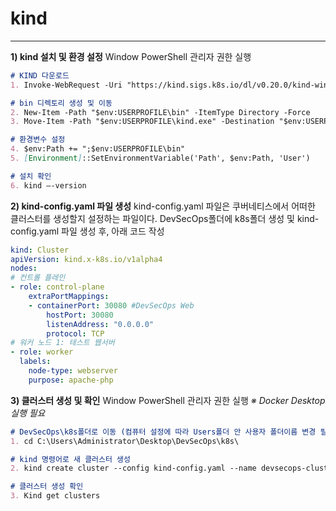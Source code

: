 # kind
---

**1) kind 설치 및 환경 설정**
Window PowerShell 관리자 권한 실행
```md
# KIND 다운로드
1. Invoke-WebRequest -Uri "https://kind.sigs.k8s.io/dl/v0.20.0/kind-windows-amd64" -OutFile "$env:USERPROFILE\kind.exe" 

# bin 디렉토리 생성 및 이동
2. New-Item -Path "$env:USERPROFILE\bin" -ItemType Directory -Force
3. Move-Item -Path "$env:USERPROFILE\kind.exe" -Destination "$env:USERPROFILE\bin"

# 환경변수 설정
4. $env:Path += ";$env:USERPROFILE\bin"
5. [Environment]::SetEnvironmentVariable('Path', $env:Path, 'User')

# 설치 확인
6. kind –-version
```

**2) kind-config.yaml 파일 생성**
kind-config.yaml 파일은 쿠버네티스에서 어떠한 클러스터를 생성할지 설정하는 파일이다.
DevSecOps폴더에 k8s폴더 생성 및 kind-config.yaml 파일 생성 후, 아래 코드 작성
```yaml
kind: Cluster
apiVersion: kind.x-k8s.io/v1alpha4
nodes:
# 컨트롤 플레인
- role: control-plane
    extraPortMappings:
    - containerPort: 30080 #DevSecOps Web
        hostPort: 30080
        listenAddress: "0.0.0.0"
        protocol: TCP
# 워커 노드 1: 테스트 웹서버
- role: worker
  labels:
    node-type: webserver
    purpose: apache-php
```

**3) 클러스터 생성 및 확인**
Window PowerShell 관리자 권한 실행
*※ Docker Desktop 실행 필요*
```md
# DevSecOps\k8s폴더로 이동 (컴퓨터 설정에 따라 Users폴더 안 사용자 폴더이름 변경 필요)
1. cd C:\Users\Administrator\Desktop\DevSecOps\k8s\

# kind 명령어로 새 클러스터 생성
2. kind create cluster --config kind-config.yaml --name devsecops-cluster

# 클러스터 생성 확인
3. Kind get clusters
```

